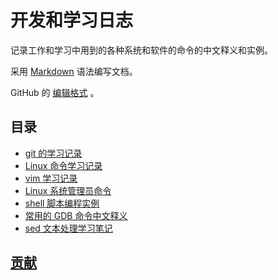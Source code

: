 # 开发和学习日志

记录工作和学习中用到的各种系统和软件的命令的中文释义和实例。  

采用 [Markdown](http://wowubuntu.com/markdown/) 语法编写文档。

GitHub 的 [编辑格式](https://help.github.com/articles/basic-writing-and-formatting-syntax/) 。

## 目录
 - [git 的学习记录](./git.md)
 - [Linux 命令学习记录](./linux_commands.md)
 - [vim 学习记录](./vim.md)
 - [Linux 系统管理员命令](./system-administration-commands.md)
 - [shell 脚本编程实例](./shell_scripts/README.md)
 - [常用的 GDB 命令中文释义](./GDB-common-commands.md)
 - [sed 文本处理学习笔记](./sed-notes.md)

## [贡献](./Contributing.md)
